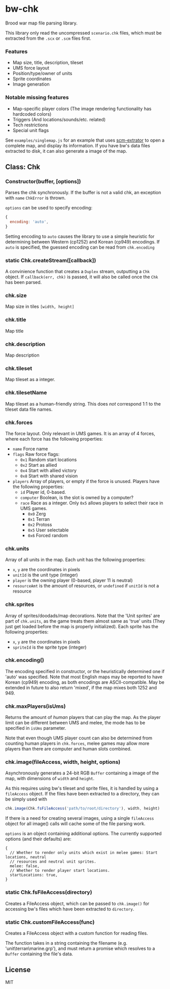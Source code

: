 # bw-chk

Brood war map file parsing library.

This library only read the uncompressed `scenario.chk` files, which must be extracted
from the `.scx` or `.scm` files first.

### Features
- Map size, title, description, tileset
- UMS force layout
- Position/type/owner of units
- Sprite coordinates
- Image generation

### Notable missing features
- Map-specific player colors (The image rendering functionality has hardcoded colors)
- Triggers (And locations/sounds/etc. related)
- Tech restrictions
- Special unit flags

See `examples/singlemap.js` for an example that uses
[scm-extrator](https://github.com/tec27/scm-extractor) to open a complete map, and
display its information. If you have bw's data files extracted to disk, it can also
generate a image of the map.

## Class: Chk
### Constructor(buffer, [options])
Parses the chk synchronously. If the buffer is not a valid chk, an exception with `name`
`ChkError` is thrown.

`options` can be used to specify encoding:

```javascript
{
  encoding: 'auto',
}
```

Setting encoding to `auto` causes the library to use a simple heuristic for determining between
Western (cp1252) and Korean (cp949) encodings. If `auto` is specified, the guessed encoding can
be read from `chk.encoding`

### static Chk.createStream([callback])
A convinience function that creates a `Duplex` stream, outputting a `Chk` object. If
`callback(err, chk)` is passed, it will also be called once the `Chk` has been parsed.

### chk.size
Map size in tiles `[width, height]`

### chk.title
Map title

### chk.description
Map description

### chk.tileset
Map tileset as a integer.

### chk.tilesetName
Map tileset as a human-friendly string. This does *not* correspond 1:1 to the tileset data
file names.

### chk.forces
The force layout. Only relevant in UMS games. It is an array of 4 forces, where each
force has the following properties:

- `name` Force name
- `flags` Raw force flags:
  - `0x1` Random start locations
  - `0x2` Start as allied
  - `0x4` Start with allied victory
  - `0x8` Start with shared vision
- `players` Array of players, or empty if the force is unused. Players have the following
  properties:
  - `id` Player id, 0-based.
  - `computer` Boolean, is the slot is owned by a computer?
  - `race` Race as a integer. Only `0x5` allows players to select their race in UMS games.
    - `0x0` Zerg
    - `0x1` Terran
    - `0x2` Protoss
    - `0x5` User selectable
    - `0x6` Forced random

### chk.units
Array of all units in the map. Each unit has the following properties:
- `x`, `y` are the coordinates in pixels
- `unitId` is the unit type (integer)
- `player` is the owning player (0-based, player 11 is neutral)
- `resourceAmt` is the amount of resources, or `undefined` if `unitId` is not a resource

### chk.sprites
Array of sprites/doodads/map decorations. Note that the 'Unit sprites' are part of
`chk.units`, as the game treats them almost same as 'true' units (They just get loaded
before the map is properly initialized).
Each sprite has the following properties:
- `x`, `y` are the coordinates in pixels
- `spriteId` is the sprite type (integer)

### chk.encoding()
The encoding specified in constructor, or the heuristically determined one if 'auto' was
specified. Note that most English maps may be reported to have Korean (cp949) encoding, as
both encodings are ASCII-compatible. May be extended in future to also return 'mixed', if
the map mixes both 1252 and 949.

### chk.maxPlayers(isUms)
Returns the amount of *human* players that can play the map. As the player limit can be
different between UMS and melee, the mode has to be specified in `isUms` parameter.

Note that even though UMS player count can also be determined from counting human players
in `chk.forces`, melee games may allow more players than there are computer and
human slots combined.

### chk.image(fileAccess, width, height, options)
Asynchronously generates a 24-bit RGB `Buffer` containing a image of the map, with
dimensions of `width` and `height`.

As this requires using bw's tileset and sprite files, it is handled by using a `fileAccess` object.
If the files have been extracted to a directory, they can be simply used with

```javascript
chk.image(Chk.fsFileAccess('path/to/root/directory'), width, height)
```

If there is a need for creating several images, using a single `fileAccess` object for all
image() calls will cache some of the file parsing work.

`options` is an object containing additional options. The currently supported options
(and their defaults) are:
```
{
  // Whether to render only units which exist in melee games: Start locations, neutral
  // resources and neutral unit sprites.
  melee: false,
  // Whether to render player start locations.
  startLocations: true,
}
```

### static Chk.fsFileAccess(directory)
Creates a FileAccess object, which can be passed to `chk.image()` for accessing bw's files which
have been extracted to `directory`.

### static Chk.customFileAccess(func)
Creates a FileAccess object with a custom function for reading files.

The function takes in a string containing the filename (e.g. 'unit\\terran\\marine.grp'),
and must return a promise which resolves to a `Buffer` containing the file's data.

## License
MIT
